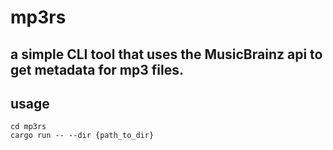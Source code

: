 # mp3rs


## a simple CLI tool that uses the MusicBrainz api to get metadata for mp3 files. 

## usage 
```
cd mp3rs
cargo run -- --dir {path_to_dir}
```
